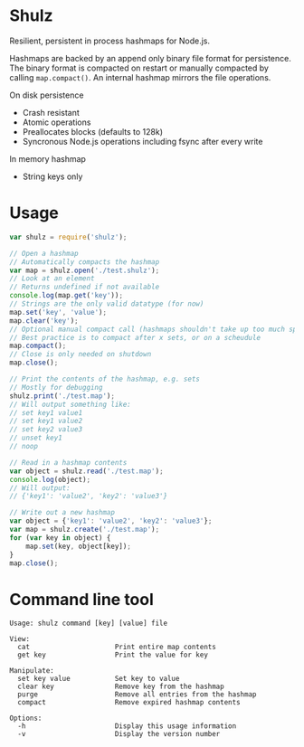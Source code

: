 # Shulz
Resilient, persistent in process hashmaps for Node.js.

Hashmaps are backed by an append only binary file format for persistence. The binary format is compacted on restart or manually compacted by calling `map.compact()`. An internal hashmap mirrors the file operations.

On disk persistence
- Crash resistant
- Atomic operations
- Preallocates blocks (defaults to 128k)
- Syncronous Node.js operations including fsync after every write

In memory hashmap
- String keys only


# Usage

```js
var shulz = require('shulz');

// Open a hashmap
// Automatically compacts the hashmap
var map = shulz.open('./test.shulz');
// Look at an element
// Returns undefined if not available
console.log(map.get('key'));
// Strings are the only valid datatype (for now)
map.set('key', 'value');
map.clear('key');
// Optional manual compact call (hashmaps shouldn't take up too much space)
// Best practice is to compact after x sets, or on a scheudule
map.compact();
// Close is only needed on shutdown
map.close();

// Print the contents of the hashmap, e.g. sets
// Mostly for debugging
shulz.print('./test.map');
// Will output something like:
// set key1 value1
// set key1 value2
// set key2 value3
// unset key1
// noop

// Read in a hashmap contents
var object = shulz.read('./test.map');
console.log(object);
// Will output:
// {'key1': 'value2', 'key2': 'value3'}

// Write out a new hashmap
var object = {'key1': 'value2', 'key2': 'value3'};
var map = shulz.create('./test.map');
for (var key in object) {
    map.set(key, object[key]);
}
map.close();
```

# Command line tool

```console
Usage: shulz command [key] [value] file

View:
  cat                     Print entire map contents
  get key                 Print the value for key

Manipulate:
  set key value           Set key to value
  clear key               Remove key from the hashmap
  purge                   Remove all entries from the hashmap
  compact                 Remove expired hashmap contents

Options:
  -h                      Display this usage information
  -v                      Display the version number

```
